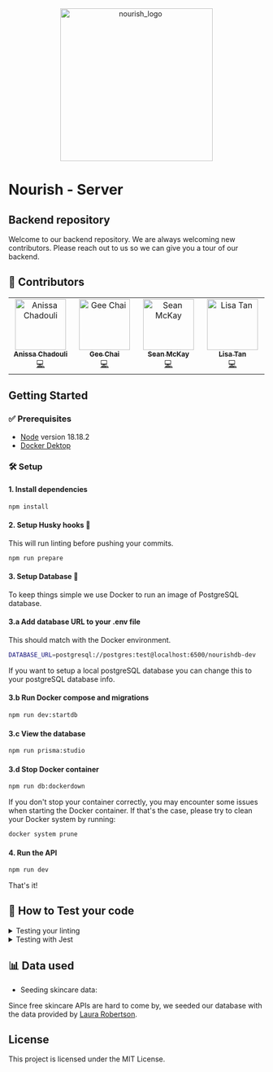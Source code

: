 <div align="center">
<img width="300" alt="nourish_logo" src="https://github.com/nourish-team/nourish-frontend/assets/114712265/3eb85d69-f70d-4994-89a5-638a53f3194d">
</div>

# Nourish - Server

## Backend repository

Welcome to our backend repository. We are always welcoming new contributors. Please reach out to us so we can give you a tour of our backend.

## 💪 Contributors

<table>
   <tbody>
      <tr>
         <td align="center" valign="top" width="14.28%"><a href="https://github.com/Anissa3005"><img src="https://avatars.githubusercontent.com/u/114712265?v=4" width="100px;" alt="Anissa Chadouli"/><br /><sub><b>Anissa Chadouli</b></sub></a><br /><a href="https://github.com/Anissa3005" title="Profile">💻</a></td>
         <td align="center" valign="top" width="14.28%"><a href="https://github.com/FefesG5"><img src="https://avatars.githubusercontent.com/u/116435020?v=4" width="100px;" alt="Gee Chai"/><br /><sub><b>Gee Chai</b></sub></a><br /><a href="https://github.com/FefesG5" title="Profile">💻</a></td>
         <td align="center" valign="top" width="14.28%"><a href="https://github.com/shonancanuck"><img src="https://avatars.githubusercontent.com/u/105531674?v=4" width="100px;" alt="Sean McKay"/><br /><sub><b>Sean McKay</b></sub></a><br /><a href="https://github.com/shonancanuck" title="Profile">💻</a></td>
         <td align="center" valign="top" width="14.28%"><a href="https://github.com/oddpharmacy"><img src="https://avatars.githubusercontent.com/u/107352832?v=4" width="100px;" alt="Lisa Tan"/><br /><sub><b>Lisa Tan</b></sub></a><br /><a href="https://github.com/oddpharmacy" title="Profile">💻</a></td>
      </tr>
   </tbody>
</table>

## Getting Started

### ✅ Prerequisites

- [Node](https://nodejs.org/en/) version 18.18.2
- [Docker Dektop](https://www.docker.com/products/docker-desktop/)

### 🛠️ Setup

#### 1. Install dependencies

```sh
npm install
```

#### 2. Setup Husky hooks 🐶

This will run linting before pushing your commits.

```sh
npm run prepare
```

#### 3. Setup Database 🐳

To keep things simple we use Docker to run an image of PostgreSQL database.

#### 3.a Add database URL to your .env file

This should match with the Docker environment.

```sh
DATABASE_URL=postgresql://postgres:test@localhost:6500/nourishdb-dev
```

If you want to setup a local postgreSQL database you can change this to your postgreSQL database info.

#### 3.b Run Docker compose and migrations

```sh
npm run dev:startdb
```

#### 3.c View the database

```sh
npm run prisma:studio
```

#### 3.d Stop Docker container

```sh
npm run db:dockerdown
```

If you don't stop your container correctly, you may encounter some issues when starting the Docker container. If that's the case, please try to clean your Docker system by running:

```sh
docker system prune
```

#### 4. Run the API

```sh
npm run dev
```

That's it!

## 🧪 How to Test your code

<details> 
  <summary> Testing your linting </summary>

1. Run ESlint for catching errors:

```
npm run lint
```

2. If errors occur you can run:

```
npm run lint:fix
```

This will fix linting errors such as double quotes and spacing issues. However, it will not address more complex errors, such as TypeScript errors or the use of duplicate value names.

</details>

<details>
   <summary>Testing with Jest</summary>

1. Run tests
   ```
   npm test
   ```
   After the tests have finished running, the results can be viewed in the console.
   </details>

## 📊 Data used

- Seeding skincare data:

Since free skincare APIs are hard to come by, we seeded our database with the data provided by [Laura Robertson](https://github.com/LauraRobertson/skincareAPI).

## License

This project is licensed under the MIT License.

